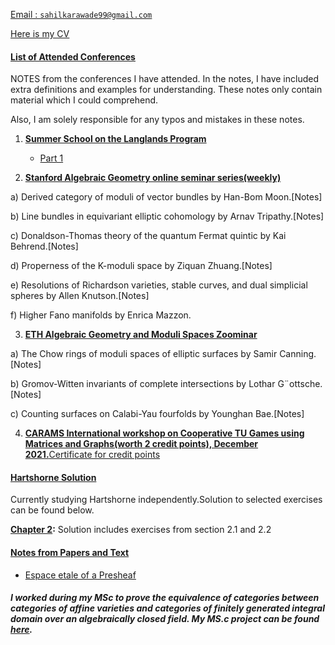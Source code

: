 <ins> Email :  <a href='mailto:sahilkarawade99@gmail.com'> `sahilkarawade99@gmail.com` </a> </ins>

<ins> Here is my [CV](https://sahil-karawade.github.io/folder/CV.pdf) </ins>


#### <ins> List of Attended Conferences  </ins>
NOTES from the conferences I have attended. In the notes, I have included extra definitions and examples for understanding. These notes only contain material which I could comprehend. 

Also, I am solely responsible for any typos and mistakes in these notes.

1. <ins>**Summer School on the Langlands Program**</ins>

   * [Part 1](https://sahil-karawade.github.io/2022-07-09-Summer-School-of-Langlands-Program.html)

2. <ins>**Stanford Algebraic Geometry online seminar series(weekly)**</ins>

a) Derived category of moduli of vector bundles by Han-Bom Moon.[Notes]

b) Line bundles in equivariant elliptic cohomology by Arnav Tripathy.[Notes]

c) Donaldson-Thomas theory of the quantum Fermat quintic by Kai Behrend.[Notes]

d) Properness of the K-moduli space by Ziquan Zhuang.[Notes]

e) Resolutions of Richardson varieties, stable curves, and dual simplicial spheres by Allen
Knutson.[Notes]

f) Higher Fano manifolds by Enrica Mazzon.

3. <ins>**ETH Algebraic Geometry and Moduli Spaces Zoominar**</ins>

a) The Chow rings of moduli spaces of elliptic surfaces by Samir Canning.[Notes]

b) Gromov-Witten invariants of complete intersections by Lothar G¨ottsche.[Notes]

c) Counting surfaces on Calabi-Yau fourfolds by Younghan Bae.[Notes]

4. <ins>**CARAMS International workshop on Cooperative TU Games using Matrices and Graphs(worth
2 credit points), December 2021.**</ins>[Certificate for credit points](https://sahil-karawade.github.io/folder/CARAMS.pdf)

#### <ins> Hartshorne Solution </ins>
Currently studying Hartshorne independently.Solution to selected exercises can be found below.

**[Chapter 2](https://sahil-karawade.github.io/Hartshorne-Solution.html):** Solution includes exercises from section 2.1 and 2.2


#### <ins> Notes from Papers and Text</ins>
* [Espace etale of a Presheaf](https://sahil-karawade.github.io//folder/Espace%20etale%20of%20a%20Presheaf.pdf)

##### I worked during my MSc to prove the equivalence of categories between categories of affine varieties and categories of finitely generated integral domain over an algebraically closed field. My MS.c project can be found [here](https://sahil-karawade.github.io/folder/Sahil%20Karawade(203102010).pdf).
